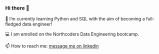 ### Hi there 👋

🌱 I’m currently learning Python and SQL with the aim of becoming a full-fledged data engineer!

💻 I am enrolled on the Northcoders Data Engineering bootcamp. 

📫 How to reach me: [message me on linkedin](https://www.linkedin.com/in/anes-motam-59347a194/)
